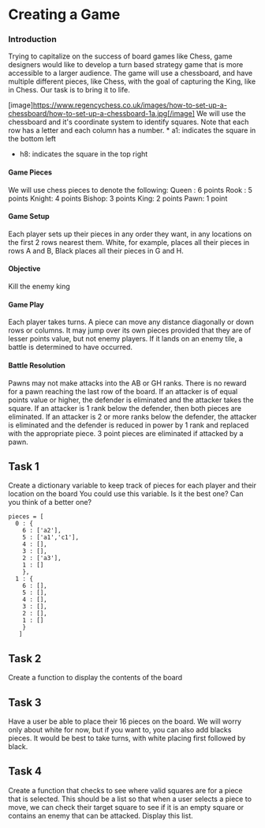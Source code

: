 # Creating a Game

### Introduction
Trying to capitalize on the success of board games like Chess, game designers would like to develop a turn based strategy game that is more accessible to a larger audience. The game will use a chessboard, and have multiple different pieces, like Chess, with the goal of capturing the King, like in Chess.  Our task is to bring it to life.

[image]https://www.regencychess.co.uk/images/how-to-set-up-a-chessboard/how-to-set-up-a-chessboard-1a.jpg[/image]
We will use the chessboard and it's coordinate system to identify squares.  Note that each row has a letter and each column has a number.  * a1: indicates the square in the bottom left
* h8: indicates the square in the top right

#### Game Pieces
We will use chess pieces to denote the following:
Queen : 6 points
Rook : 5 points
Knight: 4 points
Bishop: 3 points
King: 2 points
Pawn: 1 point

#### Game Setup
Each player sets up their pieces in any order they want, in any locations on the first 2 rows nearest them.  White, for example, places all their pieces in rows A and B, Black places all their pieces in G and H.

#### Objective
Kill the enemy king

#### Game Play
Each player takes turns.  A piece can move any distance diagonally or down rows or columns.  It may jump over its own pieces provided that they are of lesser points value, but not enemy players. If it lands on an enemy tile, a battle is determined to have occurred.

#### Battle Resolution
Pawns may not make attacks into the AB or GH ranks.  There is no reward for a pawn reaching the last row of the board.
If an attacker is of equal points value or higher, the defender is eliminated and the attacker takes the square.
If an attacker is 1 rank below the defender, then both pieces are eliminated.
If an attacker is 2 or more ranks below the defender, the attacker is eliminated and the defender is reduced in power by 1 rank and replaced with the appropriate piece. 3 point pieces are eliminated if attacked by a pawn.

## Task 1
Create a dictionary variable to keep track of pieces for each player and their location on the board
You could use this variable. Is it the best one? Can you think of a better one?
```
pieces = [
  0 : {
    6 : ['a2'],
    5 : ['a1','c1'],
    4 : [],
    3 : [],
    2 : ['a3'],
    1 : []
    },
  1 : {
    6 : [],
    5 : [],
    4 : [],
    3 : [],
    2 : [],
    1 : []
    }
   ]
```
## Task 2
Create a function to display the contents of the board 

## Task 3
Have a user be able to place their 16 pieces on the board. We will worry only about white for now, but if you want to, you can also add blacks pieces.  It would be best to take turns, with white placing first followed by black.

## Task 4
Create a function that checks to see where valid squares are for a piece that is selected.  This should be a list so that when a user selects a piece to move, we can check their target square to see if it is an empty square or contains an enemy  that can be attacked.  Display this list.
